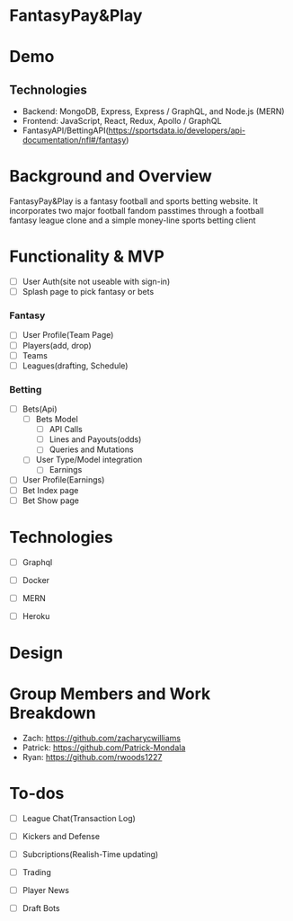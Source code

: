 # FantasyPay&Play
# Demo


## Technologies
 * Backend: MongoDB, Express, Express / GraphQL, and Node.js (MERN)
 * Frontend: JavaScript, React, Redux, Apollo / GraphQL
 * FantasyAPI/BettingAPI(https://sportsdata.io/developers/api-documentation/nfl#/fantasy)

# Background and Overview

FantasyPay&Play is a fantasy football and sports betting website. It incorporates two major football fandom passtimes through a football fantasy league clone and a simple money-line sports betting client

# Functionality & MVP
- [ ] User Auth(site not useable with sign-in)
- [ ] Splash page to pick fantasy or bets
### Fantasy
- [ ] User Profile(Team Page)
- [ ] Players(add, drop)
- [ ] Teams
- [ ] Leagues(drafting, Schedule)
### Betting
- [ ] Bets(Api)
  - [ ] Bets Model
    - [ ] API Calls
    - [ ] Lines and Payouts(odds)
    - [ ] Queries and Mutations
  - [ ] User Type/Model integration
    - [ ] Earnings
- [ ] User Profile(Earnings)
- [ ] Bet Index page
- [ ] Bet Show page

# Technologies
- [ ] Graphql
- [ ] Docker
- [ ] MERN
- [ ] Heroku


# Design 

# Group Members and Work Breakdown
 * Zach: https://github.com/zacharycwilliams
 * Patrick: https://github.com/Patrick-Mondala
 * Ryan: https://github.com/rwoods1227

# To-dos
- [ ] League Chat(Transaction Log)
- [ ] Kickers and Defense
- [ ] Subcriptions(Realish-Time updating)
- [ ] Trading 
- [ ] Player News
- [ ] Draft Bots

